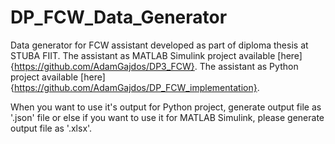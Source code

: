 # DP_FCW_Data_Generator
Data generator for FCW assistant developed as part of diploma thesis at STUBA FIIT.
The assistant as MATLAB Simulink project available [here]{https://github.com/AdamGajdos/DP3_FCW}.
The assistant as Python project available [here]{https://github.com/AdamGajdos/DP_FCW_implementation}.

When you want to use it's output for Python project, generate output file as '.json' file or else if you want to
use it for MATLAB Simulink, please generate output file as '.xlsx'.
